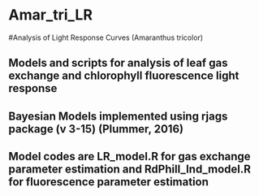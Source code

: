 # Amar_tri_LR
#Analysis of Light Response Curves (Amaranthus tricolor)
## Models and scripts for analysis of leaf gas exchange and chlorophyll fluorescence light response
## Bayesian Models implemented using rjags package (v 3-15) (Plummer, 2016)
## Model codes are LR_model.R for gas exchange parameter estimation and RdPhill_Ind_model.R for fluorescence parameter estimation


